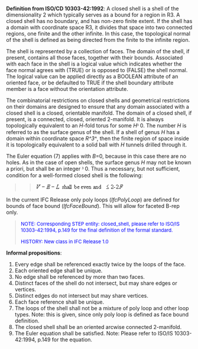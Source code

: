 ﻿**Definition from ISO/CD 10303-42:1992**: A closed shell is a shell of the dimensionality 2 which typically serves as a bound for a region in R3. A closed shell has no boundary, and has non-zero finite extent. If the shell has a domain with coordinate space R3, it divides that space into two connected regions, one finite and the other infinite. In this case, the topological normal of the shell is defined as being directed from the finite to the infinite region.

The shell is represented by a collection of faces. The domain of the shell, if present, contains all those faces, together with their bounds. Associated with each face in the shell is a logical value which indicates whether the face normal agrees with (TRUE) or is opposed to (FALSE) the shell normal. The logical value can be applied directly as a BOOLEAN attribute of an oriented face, or be defaulted to TRUE if the shell boundary attribute member is a face without the orientation attribute.

The combinatorial restrictions on closed shells and geometrical restrictions on their domains are designed to ensure that any domain associated with a closed shell is a closed, orientable manifold. The domain of a closed shell, if present, is a connected, closed, oriented 2-manifold. It is always topologically equivalent to an _H_-fold torus for some _H_<font face="Symbol">&sup3;</font> 0. The number _H_ is referred to as the surface genus of the shell. If a shell of genus _H_ has a domain within coordinate space _R^3^_, then the finite region of space inside it is topologically equivalent to a solid ball with _H_ tunnels drilled through it.

The Euler equation (7) applies with _B_=0, because in this case there are no holes. As in the case of open shells, the surface genus _H_ may not be known a priori, but shall be an integer <font face="Symbol">&sup3;</font> 0. Thus a necessary, but not sufficient, condition for a well-formed closed shell is the following:

> 
>> ![Image](../../../../../../figures/ifcopenshell-math1.gif)
>>


> 
In the current IFC Release only poly loops (_IfcPolyLoop_) are defined for bounds of face bound (_IfcFaceBound_). This will allow for faceted B-rep only.

> <font color="#0000FF" size="-1"> NOTE: Corresponding STEP entity:
		  closed_shell, please refer to ISO/IS 10303-42:1994, p.149 for the final
		  definition of the formal standard. </font>
> 
> <font color="#0000FF" size="-1">HISTORY: New class in IFC Release 1.0
		  </font>
>

**Informal propositions**:

1. Every edge shall be referenced exactly twice by the loops of the face. 
2. Each oriented edge shall be unique. 
3. No edge shall be referenced by more than two faces. 
4. Distinct faces of the shell do not intersect, but may share edges or vertices. 
5. Distinct edges do not intersect but may share vertices. 
6. Each face reference shall be unique. 
7. The loops of the shell shall not be a mixture of poly loop and other loop types. Note: this is given, since only poly loop is defined as face bound definition. 
8. The closed shell shall be an oriented arcwise connected 2-manifold. 
9. The Euler equation shall be satisfied. Note: Please refer to ISO/IS 10303-42:1994, p.149 for the equation.